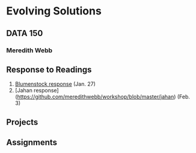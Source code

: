 # Evolving Solutions 

## DATA 150

### Meredith Webb

## Response to Readings
1. [Blumenstock response](https://meredithwebb.github.io/workshop/blumenstock) (Jan. 27)
2. [Jahan response] (https://github.com/meredithwebb/workshop/blob/master/jahan) (Feb. 3)
## Projects

## Assignments
